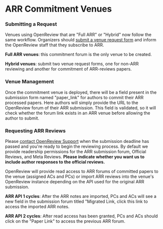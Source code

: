 # ARR Commitment Venues

### Submitting a Request

Venues using OpenReview that are "Full ARR" or "Hybrid" now follow the same workflow. Organizers should [submit a venue request form](https://openreview.net/group?id=OpenReview.net/Support) and inform the OpenReview staff that they subscribe to ARR. &#x20;

**Full ARR venues**: this commitment forum is the only venue to be created.&#x20;

**Hybrid venues**: submit two venue request forms, one for non-ARR reviewing and another for commitment of ARR-reviews papers.

### Venue Management

Once the commitment venue is deployed, there will be a field present in the submission form named "paper\_link" for authors to commit their ARR processed papers. Here authors will simply provide the URL to the OpenReview forum of their ARR submission. This field is validated, so it will check whether the forum link exists in an ARR venue before allowing the author to submit.&#x20;

### Requesting ARR Reviews

Please [contact OpenReview Support](https://openreview.net/contact) when the submission deadline has passed and you're ready to begin the reviewing process. By default we provide readership permissions for the ARR submission forum, Official Reviews, and Meta Reviews. **Please indicate whether you want us to include author responses to the official reviews.**

OpenReview will provide read access to ARR forums of committed papers to the venue (assigned ACs and PCs) or import ARR reviews into the venue's OpenReview instance depending on the API used for the original ARR submission.&#x20;

**ARR API 1 cycles**: After the ARR notes are imported, PCs and ACs will see a new field in the submission forum titled "Migrated Link, click this link to access the imported ARR notes.

**ARR API 2 cycles**: After read access has been granted, PCs and ACs should click on the "Paper Link" to access the previous ARR forum.

